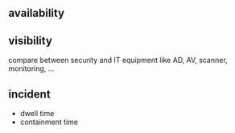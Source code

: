 
## availability

## visibility
compare between security and IT equipment like AD, AV, scanner, monitoring, ...

## incident

* dwell time
* containment time
